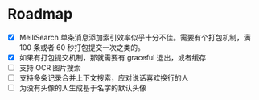 # Roadmap

- [x] MeiliSearch 单条消息添加索引效率似乎十分不佳。需要有个打包机制，满 100 条或者 60 秒打包提交一次之类的。
- [x] 如果有打包提交机制，那就需要有 graceful 退出，或者缓存
- [ ] 支持 OCR 图片搜索
- [ ] 支持多条记录合并上下文搜索，应对说话喜欢换行的人
- [ ] 为没有头像的人生成基于名字的默认头像
